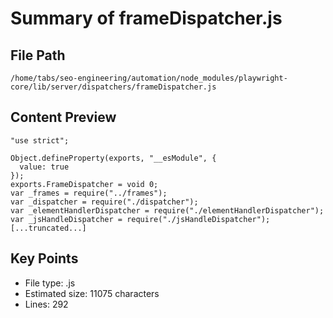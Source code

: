 # Summary of frameDispatcher.js
  
## File Path
`/home/tabs/seo-engineering/automation/node_modules/playwright-core/lib/server/dispatchers/frameDispatcher.js`

## Content Preview
```
"use strict";

Object.defineProperty(exports, "__esModule", {
  value: true
});
exports.FrameDispatcher = void 0;
var _frames = require("../frames");
var _dispatcher = require("./dispatcher");
var _elementHandlerDispatcher = require("./elementHandlerDispatcher");
var _jsHandleDispatcher = require("./jsHandleDispatcher");
[...truncated...]
```

## Key Points
- File type: .js
- Estimated size: 11075 characters
- Lines: 292
